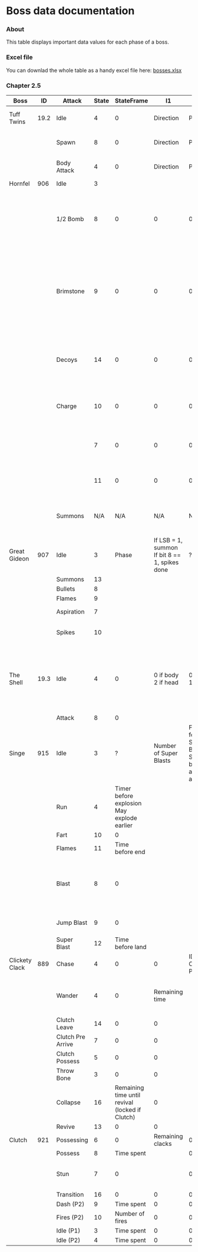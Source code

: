# Boss data documentation

### About
This table displays important data values for each phase of a boss.

### Excel file
You can downlad the whole table as a handy excel file here: [bosses.xlsx](../../customData/bosses.xlsx)

### Chapter 2.5

|Boss|ID|Attack|State|StateFrame|I1|I2|V1|V2|Animation|Trigger|TriggerFrame|Comments|
|-|-|-|-|-|-|-|-|-|-|-|-|-|
|Tuff Twins|19.2|Idle|4|0|Direction|Phase|V1.X = Armor destroyed|0|WalkHead*| | | |
| | |Spawn|8|0|Direction|Phase|V1.X = Armor destroyed|0|AttackHead*|Shoot|11| |
| | |Body Attack|4|0|Direction|Phase|V1.X = Armor destroyed|0|BodyAttack*|Shoot|9| |
|Hornfel|906|Idle|3| | | | | |Idle*| | | |
| | |1/2 Bomb|8|0|0|0|0|0|Attack1*|Sound/Shoot|6/17 (Left/Right) 6/17/27 (Double)|Bombs need to be spawned and added to summon list before switching to state 8|
| | |Brimstone |9|0|0|0|0|0|Attack2|Shoot|34|Once bombs are thrown, StateFrame indicates how much time Hornfel waits before entering back the room|
| | |Decoys|14|0|0|0|0|0|Idle* + Taunt| | |State will only trigger Taunt animation, summons are independant|
| | |Charge|10|0|0|0|0|0|Charge*| | |If State resets to 6, Hornfel stops the charge|
| | | |7|0|0|0|0|0|Charge*| | |Set for a few frames before Hornfel concludes|
| | | |11|0|0|0|0|0|ChargeFinish|Sound/Shoot|22/46|Entered when Hornfel concludes|
| | |Summons|N/A|N/A|N/A|N/A|N/A|N/A|N/A|N/A|N/A|Decided by the controller of the room (1000.152)|
|Great Gideon|907|Idle|3|Phase|If LSB = 1, summon If bit 8 == 1, spikes done|?|0|0|Idle| | | |
| | |Summons|13| | | |0|0|Summon|Sound|6| |
| | |Bullets|8| | | |0|0|Attack1|Shoot|32| |
| | |Flames|9| | | |0|0|Attack2*|Shoot|52 (Start) 8 (End)| |
| | |Aspiration|7| | | |0|0|Attack4*|Shoot|14 (Start) 11 (End)| |
| | |Spikes|10| | | |0|0|Attack3|Sound Shoot|8/13/18/23/28/33 (Sound) 51 (Shoot)| |
|The Shell|19.3|Idle|4|0|0 if body 2 if head|0 if intact 1 if broken|V1.X = 2.5 if no previous segment broken V1.Y = movement angle, 0 if broken|0|*Rotate / *Idle| | | |
| | |Attack|8|0| | | |0|*Attack|Shoot|14| |
|Singe|915|Idle|3|?|Number of Super Blasts|Fallback to force Super Blast if Singe it busy with another attack|V1.X < 0 triggers Run|0|Walk| | | |
| | |Run|4|Timer before explosion May explode earlier| | |0|0|Run*| | | |
| | |Fart|10|0| | |0|0|Fart|Shoot / Land|15 / 24| |
| | |Flames|11|Time before end| | |0|0|SuperFart*|Sound / Shoot|9 / 22| |
| | |Blast|8|0| | |V1.X defines the initial orientation of the falling rock|0|Blast|Shoot / Sound|13 / 21| |
| | |Jump Blast|9|0| | | |0|JumpBlast|Jump / Land / Shoot / Sound|4 / 13 / 24 / 31| |
| | |Super Blast|12|Time before land| | |0|0|SuperBlast*|Shoot Land / Sound|30 9 / 21| |
|Clickety Clack|889|Chase|4|0|0|ID in Clutch 0 = Possessed|0|0|Walk*|Footstep|9 / 20| |
| | |Wander|4|0|Remaining time| |0|0|Walk*|Footstep|9 / 20|No effect if no other Clickety Clack in room|
| | |Clutch Leave|14|0|0| |0|0|QuickRevert|Shoot|16| |
| | |Clutch Pre Arrive|7|0|0| |0|0|Stunned*| | | |
| | |Clutch Possess|5|0|0| |Movement vector|0|Transition + Burst|Shoot|36 (Transition) 8 (Burst)| |
| | |Throw Bone|3|0|0| |0|0|Head* (overlay)|Shoot|4| |
| | |Collapse|16|Remaining time until revival (locked if Clutch)|0| |0|0|Flame*|Shoot|15 (Collapse) 6 (Shoot)| |
| | |Revive|13|0|0| |0|0|Regen|Shoot|29| |
|Clutch|921|Possessing|6|0|Remaining clacks|0|0|0|Possess|Sound / Shoot|13 / 16| |
| | |Possess|8|Time spent| |0|0|0|Move*|Shoot|30 (MoveStart*)| |
| | |Stun|7|0| |0|V1.X = "Time" before revive|0|Stun*|Shoot|14 (StunEnd)| |
| | |Transition|16|0|0|0|0|0|Transition|Shoot|26| |
| | |Dash (P2)|9|Time spent|0|0|0|0|Move*2|Shoot|5 (MoveStart2)| |
| | |Fires (P2)|10|Number of fires|0|0|0|0|Attack*|Shoot|3 (Attack)| |
| | |Idle (P1)|3|Time spent|0|0|0|0|Idle| | | |
| | |Idle (P2)|4|Time spent|0|0|0|0|Idle2| | | |
